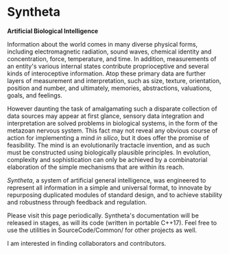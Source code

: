 # Syntheta
**Artificial Biological Intelligence**

Information about the world comes in many diverse physical forms, including electromagnetic radiation, sound waves, chemical identity and concentration, force, temperature, and time. In addition, measurements of an entity's various internal states contribute proprioceptive and several kinds of interoceptive information. Atop these primary data are further layers of measurement and interpretation, such as size, texture, orientation, position and number, and ultimately, memories, abstractions, valuations, goals, and feelings.
  
However daunting the task of amalgamating such a disparate collection of data sources may appear at first glance, sensory data integration and interpretation are solved problems in biological systems, in the form of the metazoan nervous system. This fact may not reveal any obvious course of action for implementing a mind *in silico*, but it does offer the promise of feasibility. The mind is an evolutionarily tractacle invention, and as such must be constructed using biologically plausible principles. In evolution, complexity and sophistication can only be achieved by a combinatorial elaboration of the simple mechanisms that are within its reach.

*Syntheta*, a system of artificial general intelligence, was engineered to represent all information in a simple and universal format, to innovate by repurposing duplicated modules of standard design, and to achieve stability and robustness through feedback and regulation.

Please visit this page periodically. Syntheta's documentation will be released in stages, as will its code (written in portable C++17). Feel free to use the utilities in SourceCode/Common/ for other projects as well.

I am interested in finding collaborators and contributors.

